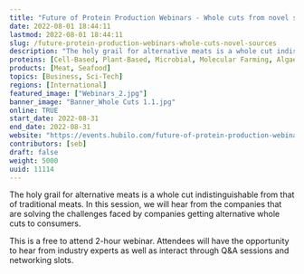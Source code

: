 ```yaml
---
title: "Future of Protein Production Webinars - Whole cuts from novel sources"
date: 2022-08-01 18:44:11
lastmod: 2022-08-01 18:44:11
slug: /future-protein-production-webinars-whole-cuts-novel-sources
description: "The holy grail for alternative meats is a whole cut indistinguishable from that of traditional meats. In this session, we will hear from the companies that are solving the challenges faced by companies getting alternative whole cuts to consumers.This is a free to attend 2-hour webinar. Attendees will have the opportunity to hear from industry experts as well as interact through Q&A sessions and networking slots."
proteins: [Cell-Based, Plant-Based, Microbial, Molecular Farming, Algae, Fungi]
products: [Meat, Seafood]
topics: [Business, Sci-Tech]
regions: [International]
featured_image: ["Webinars_2.jpg"]
banner_image: "Banner_Whole Cuts 1.1.jpg"
online: TRUE
start_date: 2022-08-31
end_date: 2022-08-31
website: "https://events.hubilo.com/future-of-protein-production-webinar-august/register"
contributors: [seb]
draft: false
weight: 5000
uuid: 11114
---
```

<p>The holy grail for alternative meats is a whole cut indistinguishable from that of traditional meats. In this session, we will hear from the companies that are solving the challenges faced by companies getting alternative whole cuts to consumers.</p>
<p>This is a free to attend 2-hour webinar. Attendees will have the opportunity to hear from industry experts as well as interact through Q&A sessions and networking slots.</p>
